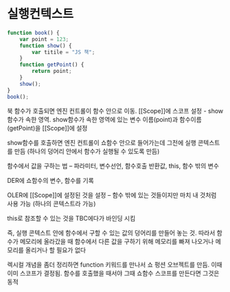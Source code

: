 # 실행컨텍스트

```jsx
function book() {
	var point = 123;
	function show() {
		var titile = "JS 책";
	}
	function getPoint() {
		return point;
	}
	show();
}
book();
```

북 함수가 호출되면 엔진 컨트롤이 함수 안으로 이동.
[[Scope]]에 스코프 설정 - show함수가 속한 영역.
show함수가 속한 영역에 있는 변수 이름(point)과 함수이름(getPoint)을 [[Scope]]에 설정

show함수를 호출하면 엔진 컨트롤이 쇼함수 안으로 들어가는데 그전에 실행 콘텍스트를 만듬
(하나의 덩어리 안에서 함수가 실행될 수 있도록 만듬)

함수에서 값을 구하는 법 – 파라미터, 변수선언, 함수호출 반환값, this, 함수 밖의 변수

DER에 쇼함수의 변수, 함수를 기록

OLER에 [[Scope]]에 설정된 것을 설정 – 함수 밖에 있는 것들이지만 마치 내 것처럼 사용 가능 (하나의 콘텍스트라 가능)

this로 참조할 수 있는 것을 TBC에다가 바인딩 시킴

즉, 실행 콘텍스트 안에 함수에서 구할 수 있는 값의 덩어리를 만들어 놓는 것. 따라서 함수가 메모리에 올라갔을 때 함수에서 다른 값을 구하기 위해 메모리를 빠져 나오거나 메모리를 올리거나 할 필요가 없다

렉시컬 개념을 좀더 정리하면 function 키워드를 만나서 쇼 펑션 오브젝트를 만듬. 이때 이미 스코프가 결정됨. 함수를 호출했을 때서야 그때 쇼함수 스코프를 만든다면 그것은 동적
